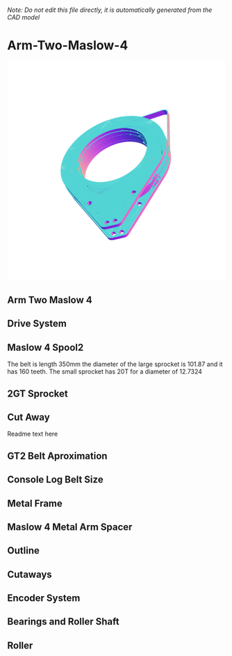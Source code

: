 ###### Note: Do not edit this file directly, it is automatically generated from the CAD model

# Arm-Two-Maslow-4

![](/project.svg)

## Arm Two Maslow 4


## Drive System


## Maslow 4 Spool2


The belt is length 350mm the diameter of the large sprocket is 101.87 and it has 160 teeth. The small sprocket has 20T for a diameter of 12.7324


## 2GT Sprocket


## Cut Away


Readme text here


## GT2 Belt Aproximation 


## Console Log Belt Size


## Metal Frame


## Maslow 4 Metal Arm Spacer


## Outline


## Cutaways


## Encoder System


## Bearings and Roller Shaft


## Roller


